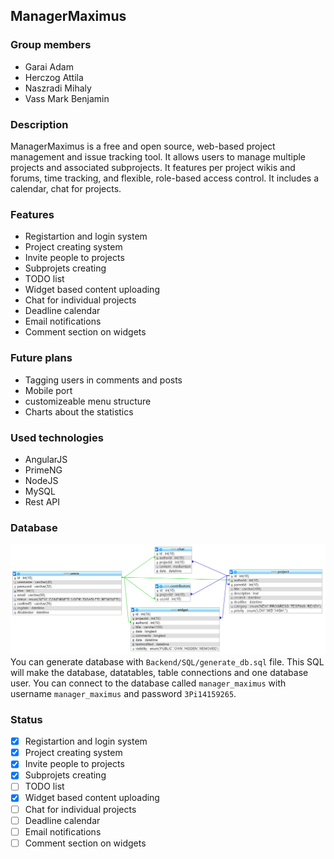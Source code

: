 ## ManagerMaximus

### Group members
 * Garai Adam
 * Herczog Attila
 * Naszradi Mihaly
 * Vass Mark Benjamin

### Description

ManagerMaximus is a free and open source, web-based project management and issue tracking tool. It allows users to manage multiple projects and associated subprojects. It features per project wikis and forums, time tracking, and flexible, role-based access control. It includes a calendar, chat for projects.


### Features

* Registartion and login system
* Project creating system
* Invite people to projects
* Subprojets creating
* TODO list
* Widget based content uploading
* Chat for individual projects
* Deadline calendar
* Email notifications
* Comment section on widgets


### Future plans
* Tagging users in comments and posts
* Mobile port
* customizeable menu structure
* Charts about the statistics

### Used technologies
* AngularJS
* PrimeNG
* NodeJS
* MySQL
* Rest API

### Database
![Database model](files/database.png)
You can generate database with `Backend/SQL/generate_db.sql` file.
This SQL will make the database, datatables, table connections and one database user.
You can connect to the database called `manager_maximus` with username `manager_maximus` and password `3Pi14159265`.

### Status
- [x] Registartion and login system
- [x] Project creating system
- [x] Invite people to projects
- [x] Subprojets creating
- [ ] TODO list
- [x] Widget based content uploading
- [ ] Chat for individual projects
- [ ] Deadline calendar
- [ ] Email notifications
- [ ] Comment section on widgets
